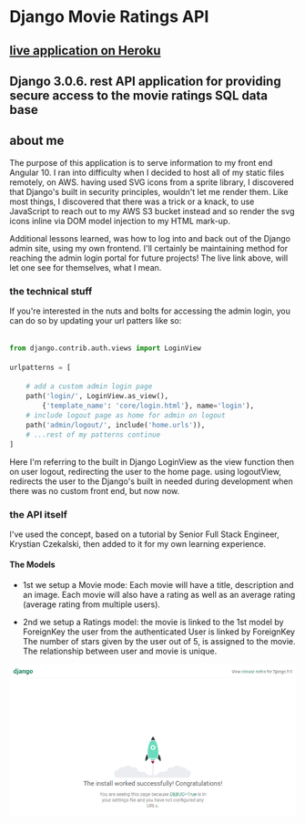 # Django Movie Ratings API

## [live application on Heroku](https://ddeveloper72-movie-rater-api.herokuapp.com/)

## Django 3.0.6. rest API application for providing secure access to the movie ratings SQL data base

## about me

The purpose of this application is to serve information to my front end Angular 10.  I ran into difficulty when I decided to host all of my static files remotely, on AWS.  having used SVG icons from a sprite library, I discovered that Django's built in security principles, wouldn't let me render them. Like most things, I discovered that there was a trick or a knack, to use JavaScript to reach out to my AWS S3 bucket instead and so render the svg icons inline via DOM model injection to my HTML mark-up.

Additional lessons learned, was how to log into and back out of the Django admin site, using my own frontend.  I'll certainly be maintaining  method for reaching the admin login portal for future projects!  The live link above, will let one see for themselves, what I mean.

### the technical stuff

If you're interested in the nuts and bolts for accessing the admin login, you can do so by updating your url patters like so:

```python

from django.contrib.auth.views import LoginView

urlpatterns = [
    
    # add a custom admin login page
    path('login/', LoginView.as_view(),
        {'template_name': 'core/login.html'}, name='login'),
    # include logout page as home for admin on logout
    path('admin/logout/', include('home.urls')),
    # ...rest of my patterns continue
] 

```

Here I'm referring to the built in Django LoginView as the view function then on user logout, redirecting the user to the home page.  using logoutView, redirects the user to the Django's built in needed during development when there was no custom front end, but now now.

### the API itself

I've used the concept, based on a tutorial by Senior Full Stack Engineer, Krystian Czekalski, then added to it for my own learning experience.

#### The Models

* 1st we setup a Movie mode:
Each movie will have a title, description and an image.
Each movie will also have a rating as well as an average rating (average rating from multiple users).

* 2nd we setup a Ratings model:
the movie is linked to the 1st model  by ForeignKey
the user from the authenticated User is linked by ForeignKey
The number of stars given by the user out of 5, is assigned to the movie.
The relationship between user and movie is unique.

![Readme Under Construction](https://github.com/ddeveloper72/django3-refresher/blob/master/static/img/django.png "Work in progress!")